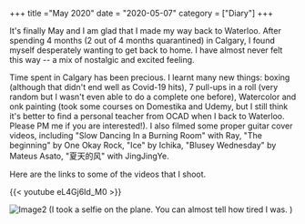 
+++
title ="May 2020"
date = "2020-05-07"
category = ["Diary"]
+++


It's finally May and I am glad that I made my way back to Waterloo. After spending 4 months (2 out of 4 months quarantined) in Calgary, I found myself desperately wanting to get back to home. I have almost never felt this way -- a mix of nostalgic and excited feeling.  

Time spent in Calgary has been precious. I learnt many new things: boxing (although that didn't end well as Covid-19 hits), 7 pull-ups in a roll (very random but I wasn't even able to do a complete one before),  Watercolor and onk painting (took some courses on Domestika and Udemy, but I still think it's better to find a personal teacher from OCAD when I back to Waterloo. Please PM me if you are interested!). I also filmed some proper guitar cover videos, including "Slow Dancing In a Burning Room" with Ray, "The beginning" by One Okay Rock, "Ice" by Ichika, "Blusey Wednesday" by Mateus Asato, "夏天的风" with JingJingYe.   

Here are the links to some of the videos that I shoot. 

{{< youtube eL4Gj6Id_M0 >}}

![Image2](/img/CalgarySelfie.jpeg) 
(I took a selfie on the plane. You can almost tell how tired I was. )
